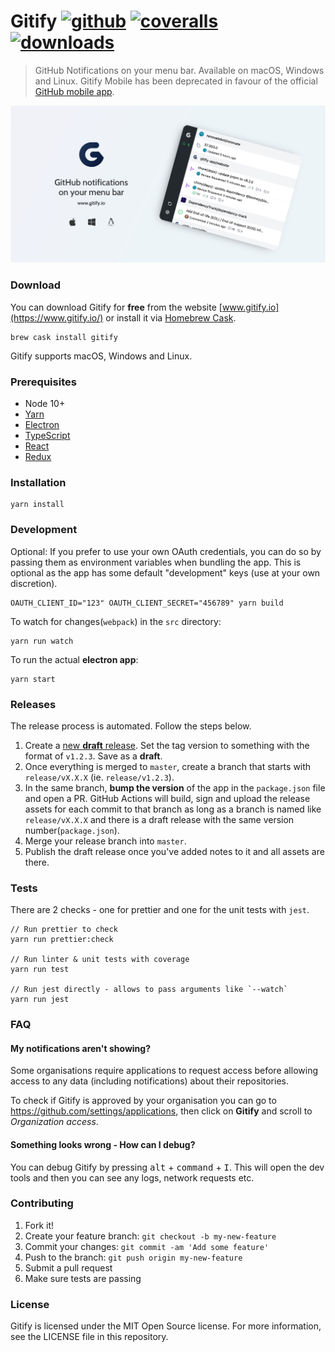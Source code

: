 # Gitify [![github][github-image]][github-url] [![coveralls][coveralls-image]][coveralls-url] [![downloads][downloads-image]][downloads-url]

> GitHub Notifications on your menu bar. Available on macOS, Windows and Linux. Gitify Mobile has been deprecated in favour of the official [GitHub mobile app](https://github.com/mobile).

![Gitify](assets/images/press.png)

### Download

You can download Gitify for **free** from the website [www.gitify.io](https://www.gitify.io/) or install it via [Homebrew Cask](http://brew.sh/).

```shell
brew cask install gitify
```

Gitify supports macOS, Windows and Linux.

### Prerequisites

- Node 10+
- [Yarn](https://yarnpkg.com/)
- [Electron](https://electronjs.org/)
- [TypeScript](https://www.typescriptlang.org/)
- [React](https://reactjs.org/)
- [Redux](http://redux.js.org/)

### Installation

    yarn install

### Development

Optional: If you prefer to use your own OAuth credentials, you can do so by passing them as environment variables when bundling the app. This is optional as the app has some default "development" keys (use at your own discretion).

    OAUTH_CLIENT_ID="123" OAUTH_CLIENT_SECRET="456789" yarn build

To watch for changes(`webpack`) in the `src` directory:

    yarn run watch

To run the actual **electron app**:

    yarn start

### Releases

The release process is automated. Follow the steps below.

1. Create a [new **draft** release](https://github.com/manosim/gitify/releases/new). Set the tag version to something with the format of `v1.2.3`. Save as a **draft**.
2. Once everything is merged to `master`, create a branch that starts with `release/vX.X.X` (ie. `release/v1.2.3`).
3. In the same branch, **bump the version** of the app in the `package.json` file and open a PR. GitHub Actions will build, sign and upload the release assets for each commit to that branch as long as a branch is named like `release/vX.X.X` and there is a draft release with the same version number(`package.json`).
4. Merge your release branch into `master`.
5. Publish the draft release once you've added notes to it and all assets are there.

### Tests

There are 2 checks - one for prettier and one for the unit tests with `jest`.

    // Run prettier to check
    yarn run prettier:check

    // Run linter & unit tests with coverage
    yarn run test

    // Run jest directly - allows to pass arguments like `--watch`
    yarn run jest

### FAQ

#### My notifications aren't showing?

Some organisations require applications to request access before allowing access to any data (including notifications) about their repositories.

To check if Gitify is approved by your organisation you can go to https://github.com/settings/applications, then click on **Gitify** and scroll to _Organization access_.

#### Something looks wrong - How can I debug?

You can debug Gitify by pressing <kbd>alt</kbd> + <kbd>command</kbd> + <kbd>I</kbd>. This will open the dev tools and then you can see any logs, network requests etc.

### Contributing

1. Fork it!
2. Create your feature branch: `git checkout -b my-new-feature`
3. Commit your changes: `git commit -am 'Add some feature'`
4. Push to the branch: `git push origin my-new-feature`
5. Submit a pull request
6. Make sure tests are passing

### License

Gitify is licensed under the MIT Open Source license. For more information, see the LICENSE file in this repository.

[github-image]: https://github.com/manosim/gitify/workflows/CI/badge.svg
[github-url]: https://github.com/manosim/gitify/actions
[coveralls-image]: https://coveralls.io/repos/github/manosim/gitify/badge.svg?branch=master
[coveralls-url]: https://coveralls.io/github/manosim/gitify?branch=master
[downloads-image]: https://img.shields.io/github/downloads/manosim/gitify/total.svg
[downloads-url]: https://www.gitify.io/
